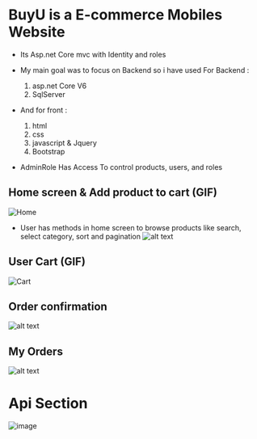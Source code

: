 # BuyU is a E-commerce Mobiles Website 
- Its Asp.net Core mvc with Identity and roles 
- My main goal was to focus on Backend so i have used For Backend :
  1. asp.net Core V6
  2. SqlServer
- And for front :
  1. html
  2. css
  3. javascript & Jquery
  4. Bootstrap

- AdminRole Has Access To control products, users, and roles


## Home screen & Add product to cart (GIF)
![Home](https://user-images.githubusercontent.com/56364993/198843060-f7e7f083-15fd-4a57-a103-700165207c1c.gif)

- User has methods in home screen to browse products like search, select category, sort and pagination
![alt text](https://dub01pap002files.storage.live.com/y4m1sGdKf10-zd6xzP2DlfAXnJbE-niPOyBR3RoftC2drTxVM2gK3cJsTQzCqGiFC7aw3bWjkkdVdIWTXVHLNzasCnq_X0xYEfATs8UTe7Bl3nHdKYwVpTU7vPMi-LBssaNDUgrEnsiY57P_XJPPLY0MUKxPnzrSf8wA7V5H_9UyKqgO0w95Q9yYQ9f3euyeHQf?width=1685&height=176&cropmode=none)

## User Cart (GIF)
![Cart](https://user-images.githubusercontent.com/56364993/198842741-9ff93b0b-86d7-4237-9cdc-41deec884bc1.gif)


## Order confirmation
![alt text](https://dub01pap002files.storage.live.com/y4mimoCUJ2cttNM4LRq_E8-Ec7y7ih-Iyy90MN0AjSL1z0XAU-0wTybnH_Iwz8ncEwCYJa8VvPq_sQTltmwEnJlKXOiBrSAuOB4i1bolNqirm1HLVzGe9ZE-HB6r9A30Pi-kvapjCsh7Ka3UtDZvSd3jdaFqB57WElHHgD8xuLPFWtRWCy1tIEy3x-_XpRaFc-u?width=1643&height=832&cropmode=none)

## My Orders
![alt text](https://dub01pap002files.storage.live.com/y4mNiGdvYs9e-HdedpPWS-hvd6xC7r-eq25H3iAmGcFR_xIZaUaPIuGRx_CH9DmWXHFt-0kgbQlqMES7qlRMmv70MWEbq71PEdFh5e7vEdRt6gKqDX4447fBC8Ly-ChWXTK8PHEZYU3UBpFL_JgdlGL55e7jJ2edn7_2jpzFSNTaSRRRcJ2GNaOnzgf37RTyzjh?width=1666&height=336&cropmode=none)
# Api Section
![image](https://user-images.githubusercontent.com/56364993/202010428-33c21f70-8cc7-4df2-bf6e-94431e0f2078.png)


